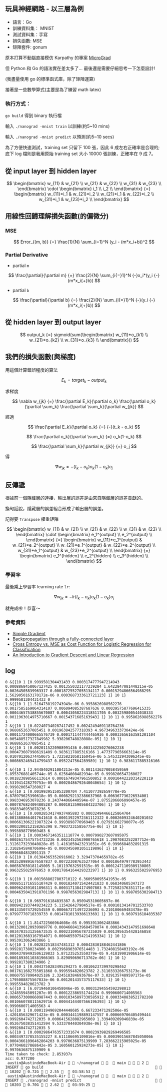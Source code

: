 ## 玩具神經網路 - 以三層為例

- 語言：Go
- 訓練資料集： MNIST 
- 測試資料集：手寫
- 損失函數: MSE
- 矩陣套件: gonum

原本打算不動腦直接模仿 Karpathy 的專案 [MicroGrad](https://github.com/karpathy/micrograd/tree/master/micrograd)

但 Python 和 Go 的語法實在差太多了...
最後還是需要仔細思考一下怎麼設計!

(我盡量使用 go 的標準函式庫，除了矩陣運算)

接著是一些數學算式(主要是為了練習 math latex)

### 執行方式：

`go build` 得到 binary 執行檔

輸入
`./nanograd -mnist train` 以訓練(約5~10 mins)

輸入
`./nanograd -mnist predict` 以預測(約5~10 secs)

為了方便快速測試，training set 只留下 100 張，因此 6 成左右正確率是合理的;底下 log 檔則是我用原始 training set 大小 10000 張訓練，正確率在 9 成 7。

## 從 input layer 到 hidden layer

$$
\begin{bmatrix} 
w_{11} & w_{21} \\
w_{21} & w_{22} \\
w_{31} & w_{23} \\
\end{bmatrix} 
\cdot
\begin{bmatrix} 
i_1 \\
i_2 \\
\end{bmatrix}
{=}
\begin{bmatrix} 
w_{11}*i_1 & w_{21}*i_2 \\
w_{21}*i_1 & w_{22}*i_2 \\
w_{31}*i_1 & w_{23}*i_2 \\
\end{bmatrix} 
$$

## 用線性回歸理解損失函數(的偏微分)

### MSE
$$
Error_{(m, b)}
{=}
\frac{1}{N}
\sum_{i=1}^N (y_i - (m*x_i+b))^2
$$

### Partial Derivative

- partial `m`

$$
\frac{\partial}{\partial m}
{=}
\frac{2}{N}
\sum_{i{=}1}^N {-}x_i*(y_i {-} (m*x_i{+}b))
$$

- partial `b`

$$
\frac{\partial}{\partial b}
{=}
\frac{2}{N}
\sum_{i{=}1}^N {-}(y_i {-} (m*x_i{+}b))
$$

## 從 hidden layer 到 output layer

$$
output_k
{=}
sigmoid(sum(\begin{bmatrix} 
w_{11}*o_{k1} \\
w_{21}*o_{k2} \\
w_{31}*o_{k3} \\
\end{bmatrix}))
$$

## 我們的損失函數(與梯度)

用這個計算錯誤程度的算法

$$
E_k {=} target_k {-} output_k
$$

求梯度

$$
\nabla w_{jk}
{=}
\frac{\partial E_k}{\partial o_k} \frac{\partial o_k}{\partial \sum_k} \frac{\partial \sum_k}{\partial w_{jk}}
$$

經過

$$
\frac{\partial E_k}{\partial o_k}
{=}
{-}(t_k - o_k)
$$

$$
\frac{\partial o_k}{\partial \sum_k}
{=}
o_k(1-o_k)
$$

$$
\frac{\partial \sum_k}{\partial w_{jk}}
{=}
o_j
$$

得

$$
\nabla w_{jk}
{=}
{-}(t_k - o_k)
o_k(1-o_k)
o_j
$$

## 反傳遞

根據前一個隱藏層的連接，輸出層的誤差是由來自隱藏層的誤差貢獻的。

換句話說，隱藏層的誤差組合形成了輸出層的誤差。

記得要 `Transpose` 權重矩陣

$$
\begin{bmatrix} 
w_{11} & w_{21} \\
w_{21} & w_{22} \\
w_{31} & w_{23} \\
\end{bmatrix} 
\cdot
\begin{bmatrix} 
e_1^{output} \\
e_2^{output} \\
\end{bmatrix} 
{=}
\begin{bmatrix} 
w_{11}*e_1^{output} & w_{21}*e_2^{output} \\
w_{21}*e_1^{output} & w_{22}*e_2^{output} \\
w_{31}*e_1^{output} & w_{23}*e_2^{output} \\
\end{bmatrix}
{=}
\begin{bmatrix} 
e_1^{hidden} \\
e_2^{hidden} \\
e_3^{hidden} \\
\end{bmatrix} 
$$

### 學習率

最後乘上學習率 learning rate `lr`:

$$
\nabla w_{jk}
{=}
{-}lr(t_k - o_k)
o_k(1-o_k)
o_j
$$

就完成啦！恭喜～


### 參考資料

- [Simple Gradient](https://gitlab.com/ccc110/ai/-/blob/master/07-neural/02-gradient/%E6%A2%AF%E5%BA%A6%E4%B8%8B%E9%99%8D%E6%B3%95.md)
- [Backpropagation through a fully-connected layer](https://eli.thegreenplace.net/2018/backpropagation-through-a-fully-connected-layer/)
- [Cross Entropy vs. MSE as Cost Function for Logistic Regression for Classification](https://www.youtube.com/watch?v=m0ZeT1EWjjI)
- [An Introduction to Gradient Descent and Linear Regression](https://spin.atomicobject.com/2014/06/24/gradient-descent-linear-regression/)

## log

```
0 &{{10 1 [0.9999581304431433 0.0003174777947214943 0.0008868458067127425 0.0013550321177239284 1.6422847081448215e-05 0.00264505839963317 0.00018725527055134117 0.00015294866564988295 1.5629050163170172e-06 0.0003687333613721123] 1} 10 1} 0.9999581304431433 0
1 &{{10 1 [1.5164738192743949e-06 0.9958626988562276 0.0017585169064314107 0.006094085387687636 0.00039575877696415335 0.00044657538855670087 0.00043058224318511705 0.003259800544038333 0.0011963014975710667 0.00154371685163943] 1} 10 1} 0.9958626988562276 1
2 &{{10 1 [0.022407340287417452 0.0024249469118764236 0.9688652637085451 0.001963842577318393 4.9673496333730424e-06 0.00011724000665576739 0.0001711447444465936 0.00033656163581201104 0.005488517327849982 5.938206748828088e-05] 1} 10 1} 0.9688652637085451 2
3 &{{10 1 [0.0020115220908991436 0.003142250276062238 0.0004736079986191409 0.9836117885316166 1.4773779656663114e-05 0.010701206374450675 1.7225821058116045e-06 5.545332943096245e-05 0.0008692469414799437 0.0952247564289989] 1} 10 1} 0.9836117885316166 3
4 &{{10 1 [2.9448402911084213e-05 0.0011436270058459569 5.855376881405744e-05 8.62564008482934e-05 0.9998206547260027 0.001823898566113614 0.00016749347961500852 0.00010442220314220119 4.531941428279753e-05 0.00028486792640040654] 1} 10 1} 0.9998206547260027 4
5 &{{10 1 [0.0019939515053200704 7.411077392659778e-05 6.878979625390618e-05 0.0008292132386637968 0.006367736226534001 0.9983346953078236 8.243744066440594e-07 1.8755206606090457e-05 0.0007876824094805287 0.00010135905684323706] 1} 10 1} 0.9983346953078236 5
6 &{{10 1 [0.00028534174937495883 0.00032494466125864704 0.0013808664017641618 0.00013922972361112322 0.0002609324640201032 0.0006613062219873224 0.9993898770969403 6.027931662790077e-05 0.0003200212158265398 8.790372315856775e-06] 1} 10 1} 0.9993898770969403 6
7 &{{10 1 [0.00034671463511118774 0.0007990273607095075 0.00026175475754723236 0.0023452563900765618 1.2907083252287712e-05 1.3126173233040828e-05 1.4161050423231651e-05 0.9996684832891315 2.310264584870699e-05 0.0003456901051119896] 1} 10 1} 0.9996684832891315 7
8 &{{10 1 [0.013843653526916062 3.329473704659782e-05 0.0025289891676587837 0.007223087635277064 0.00018649797783953443 0.006587650181145005 5.101197632591515e-05 0.00012471109309130865 0.9963255025976953 0.00017864164429323297] 1} 10 1} 0.9963255025976953 8
9 &{{10 1 [0.0015688027803710122 6.360950095541953e-05 0.0008511716555107429 0.00018240715424421833 0.068340605347173 0.0009624591011896311 0.0003171384174907803 9.772582376351171e-05 0.00046350413918701196 0.9987056302984713] 1} 10 1} 0.9987056302984713 9
0 &{{10 1 [0.9697916184835387 8.050945310605697e-06 0.0009421937449234223 5.115426427904517e-05 0.00010134147012533703 0.001335074729254559 0.0006673714972236093 6.210100669483478e-05 0.07997770718339733 0.0014781013938613369] 1} 10 1} 0.9697916184835387 0
1 &{{10 1 [1.814722566964608e-05 0.9953913062483866 0.0013200120939989776 0.00046684139684570074 0.00024343147951698648 0.0034703531256673535 0.0002310956787335039 0.0013956354428146858 0.0012013683167954071 0.00046559754214195334] 1} 10 1} 0.9953913062483866 1
2 &{{10 1 [0.002822518347481312 0.00042830188462441806 0.9992817380234906 0.0023968903976514483 1.732408158403192e-06 0.00043789493506129833 5.871235253550379e-05 9.41819901906614e-05 0.00018930110381966365 3.829890696713762e-06] 1} 10 1} 0.9992817380234906 2
3 &{{10 1 [0.0043750283495294275 0.0010623739970298462 0.0017611682755051868 0.9995594820623782 2.3110333266753173e-06 0.006075578904025186 2.324518384693678e-07 3.0291357489597175e-05 2.1795088875567833e-06 0.0012014357375117633] 1} 10 1} 0.9995594820623782 3
4 &{{10 1 [6.0719460106458046e-05 0.00031294554592298013 4.324855945091207e-05 0.000122386551744234 0.9990600714005563 0.0006573000660987443 0.00010345897330585912 0.0003340838521782208 0.0010660788115629716 0.00044144407566196393] 1} 10 1} 0.9990600714005563 4
5 &{{10 1 [0.00011949692044448685 6.667233471292506e-05 1.4201856329671423e-05 0.0003441198893147557 0.000669706405499444 0.9992604742712035 0.0006415628082965069 1.339409209046839e-05 0.052675038351412594 9.533370440304938e-06] 1} 10 1} 0.9992604742712035 5
6 &{{10 1 [0.00029864763572331674 0.00023939829269496585 0.0003497378535155227 8.611186695109016e-05 0.00039015687845050066 0.00043661096462864203 0.9970636875139909 7.283662215905025e-05 7.077046027868642e-05 3.160560125924273e-05] 1} 10 1} 0.9970636875139909 6
Time taken to check: 2.853937s
acc: 0.977200
 austin@AustindeMacBook-Air   ~/nanograd     main    2  INSERT  go build                                                     10202  0.72G   2.55    03:58:53 
 austin@AustindeMacBook-Air   ~/nanograd     main    2  INSERT  ./nanograd -mnist predict                                    10203  0.70G   2.62    03:59:25 
```
